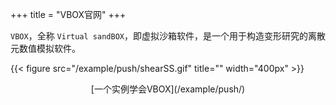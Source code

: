 +++
title = "VBOX官网"
+++

`VBOX`，全称 `Virtual sandBOX`，即虚拟沙箱软件，是一个用于构造变形研究的离散元数值模拟软件。

{{< figure src="/example/push/shearSS.gif" title=""  width="400px" >}}

<center>[一个实例学会VBOX](/example/push/)</center>

